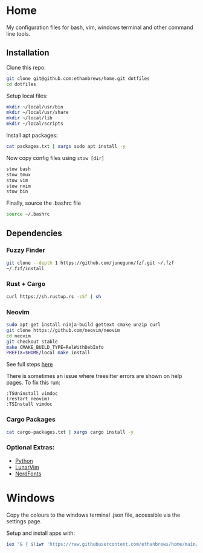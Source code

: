 # Home

My configuration files for bash, vim, windows terminal and other command line tools.

## Installation

Clone this repo:
```bash
git clone git@github.com:ethanbrews/home.git dotfiles
cd dotfiles
```

Setup local files:
```bash
mkdir ~/local/usr/bin
mkdir ~/local/usr/share
mkdir ~/local/lib
mkdir ~/local/scripts
```

Install apt packages:
```bash
cat packages.txt | xargs sudo apt install -y
```

Now copy config files using `stow [dir]`
```bash
stow bash
stow tmux
stow vim
stow nvim
stow bin
```

Finally, source the .bashrc file
```bash
source ~/.bashrc
```

## Dependencies

### Fuzzy Finder

```bash
git clone --depth 1 https://github.com/junegunn/fzf.git ~/.fzf
~/.fzf/install
```
### Rust + Cargo

```bash
curl https://sh.rustup.rs -sSf | sh
```

### Neovim

```bash
sudo apt-get install ninja-build gettext cmake unzip curl
git clone https://github.com/neovim/neovim
cd neovim
git checkout stable
make CMAKE_BUILD_TYPE=RelWithDebInfo
PREFIX=$HOME/local make install
```

See full steps [here](https://github.com/neovim/neovim/blob/master/BUILD.md)

There is sometimes an issue where treesitter errors are shown on help pages. To fix this run:
```
:TSUninstall vimdoc
(restart neovim)
:TSInstall vimdoc
```

### Cargo Packages
```bash
cat cargo-packages.txt | xargs cargo install -y
```

### Optional Extras:
- [Python](https://devguide.python.org/getting-started/setup-building/)
- [LunarVim](https://www.lunarvim.org/)
- [NerdFonts](https://github.com/ryanoasis/nerd-fonts?tab=readme-ov-file#option-6-install-script)

# Windows

Copy the colours to the windows terminal .json file, accessible via the settings page.

Setup and install apps with:
```powershell
iex "& { $(iwr 'https://raw.githubusercontent.com/ethanbrews/home/main/Windows-Setup.ps1') }"
```
